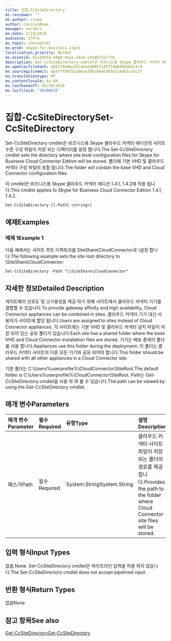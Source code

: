 ```yaml
---
title: 집합-CcSiteDirectory
ms.reviewer: ''
ms.author: crowe
author: CarolynRowe
manager: serdars
ms.date: 2/23/2018
audience: ITPro
ms.topic: conceptual
ms.prod: skype-for-business-itpro
localization_priority: Normal
ms.assetid: b1cd89fd-6968-4ace-a4aa-c4105231cf7b
description: Set-CcSiteDirectory cmdlet은 비즈니스용 Skype 클라우드 커넥터 에디션의 사이트 수준 구성 파일이 저장 되는 디렉터리를 설정 합니다. 폴더에 기본 VHD 및 클라우드 커넥터 구성 파일이 포함 됩니다.
ms.openlocfilehash: d2627da8bcd2cae5e388571457f4d6d9eb6813c9
ms.sourcegitcommit: ab47ff88f51a96aaf8bc99a6303e114d41ca5c2f
ms.translationtype: MT
ms.contentlocale: ko-KR
ms.lasthandoff: 05/20/2019
ms.locfileid: "36190635"
---
```

# <a name="set-ccsitedirectory"></a><span data-ttu-id="fb428-104">집합-CcSiteDirectory</span><span class="sxs-lookup"><span data-stu-id="fb428-104">Set-CcSiteDirectory</span></span>
 
<span data-ttu-id="fb428-105">Set-CcSiteDirectory cmdlet은 비즈니스용 Skype 클라우드 커넥터 에디션의 사이트 수준 구성 파일이 저장 되는 디렉터리를 설정 합니다.</span><span class="sxs-lookup"><span data-stu-id="fb428-105">The Set-CcSiteDirectory cmdlet sets the directory where site level configuration files for Skype for Business Cloud Connector Edition will be stored.</span></span> <span data-ttu-id="fb428-106">폴더에 기본 VHD 및 클라우드 커넥터 구성 파일이 포함 됩니다.</span><span class="sxs-lookup"><span data-stu-id="fb428-106">The folder will contain the base VHD and Cloud Connector configuration files.</span></span>
  
<span data-ttu-id="fb428-107">이 cmdlet은 비즈니스용 Skype 클라우드 커넥터 에디션 1.4.1, 1.4.2에 적용 됩니다.</span><span class="sxs-lookup"><span data-stu-id="fb428-107">This cmdlet applies to Skype for Business Cloud Connector Edition 1.4.1, 1.4.2.</span></span>
  
```
Set-CcSiteDirectory [[-Path] <string>]
```

## <a name="examples"></a><span data-ttu-id="fb428-108">예제</span><span class="sxs-lookup"><span data-stu-id="fb428-108">Examples</span></span>
<span data-ttu-id="fb428-109"><a name="Examples"> </a></span><span class="sxs-lookup"><span data-stu-id="fb428-109"></span></span>

### <a name="example-1"></a><span data-ttu-id="fb428-110">예제 1</span><span class="sxs-lookup"><span data-stu-id="fb428-110">Example 1</span></span>

<span data-ttu-id="fb428-111">다음 예에서는 사이트 루트 디렉토리를 SiteShare\CloudConnector로 \\설정 합니다.</span><span class="sxs-lookup"><span data-stu-id="fb428-111">The following example sets the site root directory to \\SiteShare\CloudConnector:</span></span>
  
```
Set-CcSiteDirectory -Path "\\SiteShare\CloudConnector"
```

## <a name="detailed-description"></a><span data-ttu-id="fb428-112">자세한 정보</span><span class="sxs-lookup"><span data-stu-id="fb428-112">Detailed Description</span></span>
<span data-ttu-id="fb428-113"><a name="DetailedDescription"> </a></span><span class="sxs-lookup"><span data-stu-id="fb428-113"></span></span>

<span data-ttu-id="fb428-114">게이트웨이 선호도 및 고가용성을 제공 하기 위해 사이트에서 클라우드 커넥터 기기를 결합할 수 있습니다.</span><span class="sxs-lookup"><span data-stu-id="fb428-114">To provide gateway affinity and high availability, Cloud Connector appliances can be combined in sites.</span></span> <span data-ttu-id="fb428-115">클라우드 커넥터 기기 대신 사용자가 사이트에 할당 됩니다.</span><span class="sxs-lookup"><span data-stu-id="fb428-115">Users are assigned to sites instead of Cloud Connector appliances.</span></span> <span data-ttu-id="fb428-116">각 사이트에는 기본 VHD 및 클라우드 커넥터 설치 파일이 저장 되어 있는 공유 폴더가 있습니다.</span><span class="sxs-lookup"><span data-stu-id="fb428-116">Each site has a shared folder where the base VHD and Cloud Connector installation files are stored.</span></span> <span data-ttu-id="fb428-117">기기는 배포 중에이 폴더를 사용 합니다.</span><span class="sxs-lookup"><span data-stu-id="fb428-117">Appliances use this folder during the deployment.</span></span> <span data-ttu-id="fb428-118">이 폴더는 클라우드 커넥터 사이트의 다른 모든 기기와 공유 되어야 합니다.</span><span class="sxs-lookup"><span data-stu-id="fb428-118">This folder should be shared with all other appliances in a Cloud Connector site.</span></span>
  
<span data-ttu-id="fb428-119">기본 폴더는 C:\Users\%userprofile%\CloudConnector\SiteRoot.</span><span class="sxs-lookup"><span data-stu-id="fb428-119">The default folder is C:\Users\%userprofile%\CloudConnector\SiteRoot.</span></span> <span data-ttu-id="fb428-120">Path는 Get-CcSiteDirectory cmdlet을 사용 하 여 볼 수 있습니다.</span><span class="sxs-lookup"><span data-stu-id="fb428-120">The path can be viewed by using the Get-CcSiteDirectory cmdlet.</span></span>
  
## <a name="parameters"></a><span data-ttu-id="fb428-121">매개 변수</span><span class="sxs-lookup"><span data-stu-id="fb428-121">Parameters</span></span>
<span data-ttu-id="fb428-122"><a name="DetailedDescription"> </a></span><span class="sxs-lookup"><span data-stu-id="fb428-122"></span></span>

|<span data-ttu-id="fb428-123">**매개 변수**</span><span class="sxs-lookup"><span data-stu-id="fb428-123">**Parameter**</span></span>|<span data-ttu-id="fb428-124">**필수**</span><span class="sxs-lookup"><span data-stu-id="fb428-124">**Required**</span></span>|<span data-ttu-id="fb428-125">**유형**</span><span class="sxs-lookup"><span data-stu-id="fb428-125">**Type**</span></span>|<span data-ttu-id="fb428-126">**설명**</span><span class="sxs-lookup"><span data-stu-id="fb428-126">**Description**</span></span>|
|:-----|:-----|:-----|:-----|
| <span data-ttu-id="fb428-127">패스가</span><span class="sxs-lookup"><span data-stu-id="fb428-127">Path</span></span> <br/> | <span data-ttu-id="fb428-128">필수</span><span class="sxs-lookup"><span data-stu-id="fb428-128">Required</span></span> <br/> | <span data-ttu-id="fb428-129">System.String</span><span class="sxs-lookup"><span data-stu-id="fb428-129">System.String</span></span> <br/> |<span data-ttu-id="fb428-130">클라우드 커넥터 사이트 파일이 저장 되는 폴더의 경로를 제공 합니다.</span><span class="sxs-lookup"><span data-stu-id="fb428-130">Provides the path to the folder where Cloud Connector site files will be stored.</span></span>  <br/> |
   
## <a name="input-types"></a><span data-ttu-id="fb428-131">입력 형식</span><span class="sxs-lookup"><span data-stu-id="fb428-131">Input Types</span></span>
<span data-ttu-id="fb428-132"><a name="InputTypes"> </a></span><span class="sxs-lookup"><span data-stu-id="fb428-132"></span></span>

<span data-ttu-id="fb428-133">없음.</span><span class="sxs-lookup"><span data-stu-id="fb428-133">None.</span></span> <span data-ttu-id="fb428-134">Set-CcSiteDirectory cmdlet은 파이프라인 입력을 허용 하지 않습니다.</span><span class="sxs-lookup"><span data-stu-id="fb428-134">The Set-CcSiteDirectory cmdlet does not accept pipelined input.</span></span>
  
## <a name="return-types"></a><span data-ttu-id="fb428-135">반환 형식</span><span class="sxs-lookup"><span data-stu-id="fb428-135">Return Types</span></span>
<span data-ttu-id="fb428-136"><a name="ReturnTypes"> </a></span><span class="sxs-lookup"><span data-stu-id="fb428-136"></span></span>

<span data-ttu-id="fb428-137">없음</span><span class="sxs-lookup"><span data-stu-id="fb428-137">None</span></span>
  
## <a name="see-also"></a><span data-ttu-id="fb428-138">참고 항목</span><span class="sxs-lookup"><span data-stu-id="fb428-138">See also</span></span>
<span data-ttu-id="fb428-139"><a name="ReturnTypes"> </a></span><span class="sxs-lookup"><span data-stu-id="fb428-139"></span></span>

[<span data-ttu-id="fb428-140">Get-CcSiteDirectory</span><span class="sxs-lookup"><span data-stu-id="fb428-140">Get-CcSiteDirectory</span></span>](get-ccsitedirectory.md)
  

